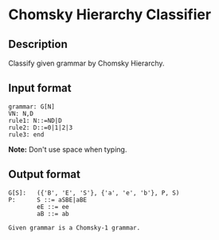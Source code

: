 # Chomsky Hierarchy Classifier

## Description

Classify given grammar by Chomsky Hierarchy.



## Input format

~~~
grammar: G[N]
VN: N,D
rule1: N::=ND|D
rule2: D::=0|1|2|3
rule3: end
~~~

**Note:** Don't use space when typing.



## Output format

~~~
G[S]:   ({'B', 'E', 'S'}, {'a', 'e', 'b'}, P, S)
P:      S ::= aSBE|aBE 
        eE ::= ee
        aB ::= ab

Given grammar is a Chomsky-1 grammar.
~~~
